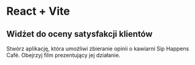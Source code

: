 # React + Vite

## Widżet do oceny satysfakcji klientów
Stwórz aplikację, która umożliwi zbieranie opinii o kawiarni Sip Happens Café. Obejrzyj film prezentujący jej działanie.


